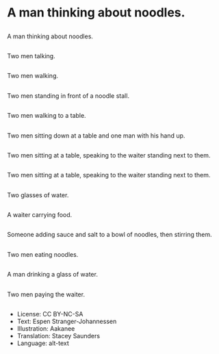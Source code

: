 # A man thinking about noodles.

##
A man thinking about noodles.

##
Two men talking.

##
Two men walking.

##
Two men standing in front of a noodle stall.

##
Two men walking to a table.

##
Two men sitting down at a table and one man with his hand up.

##
Two men sitting at a table, speaking to the waiter standing next to them.

##
Two men sitting at a table, speaking to the waiter standing next to them.

##
Two glasses of water.

##
A waiter carrying food.

##
Someone adding sauce and salt to a bowl of noodles, then stirring them.

##
Two men eating noodles.

##
A man drinking a glass of water.

##
Two men paying the waiter.

##
* License: CC BY-NC-SA
* Text: Espen Stranger-Johannessen
* Illustration: Aakanee
* Translation: Stacey Saunders
* Language: alt-text
